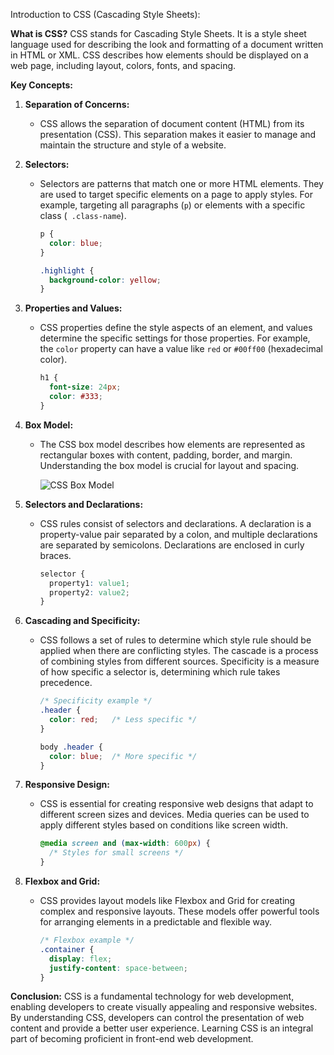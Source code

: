 Introduction to CSS (Cascading Style Sheets):

**What is CSS?**
CSS stands for Cascading Style Sheets. It is a style sheet language used for describing the look and formatting of a document written in HTML or XML. CSS describes how elements should be displayed on a web page, including layout, colors, fonts, and spacing.

**Key Concepts:**

1. **Separation of Concerns:**
   - CSS allows the separation of document content (HTML) from its presentation (CSS). This separation makes it easier to manage and maintain the structure and style of a website.

2. **Selectors:**
   - Selectors are patterns that match one or more HTML elements. They are used to target specific elements on a page to apply styles. For example, targeting all paragraphs (`p`) or elements with a specific class (` .class-name`).

     ```css
     p {
       color: blue;
     }

     .highlight {
       background-color: yellow;
     }
     ```

3. **Properties and Values:**
   - CSS properties define the style aspects of an element, and values determine the specific settings for those properties. For example, the `color` property can have a value like `red` or `#00ff00` (hexadecimal color).

     ```css
     h1 {
       font-size: 24px;
       color: #333;
     }
     ```

4. **Box Model:**
   - The CSS box model describes how elements are represented as rectangular boxes with content, padding, border, and margin. Understanding the box model is crucial for layout and spacing.

     ![CSS Box Model](https://www.w3schools.com/css/box-model-2.png)

5. **Selectors and Declarations:**
   - CSS rules consist of selectors and declarations. A declaration is a property-value pair separated by a colon, and multiple declarations are separated by semicolons. Declarations are enclosed in curly braces.

     ```css
     selector {
       property1: value1;
       property2: value2;
     }
     ```

6. **Cascading and Specificity:**
   - CSS follows a set of rules to determine which style rule should be applied when there are conflicting styles. The cascade is a process of combining styles from different sources. Specificity is a measure of how specific a selector is, determining which rule takes precedence.

     ```css
     /* Specificity example */
     .header {
       color: red;   /* Less specific */
     }

     body .header {
       color: blue;  /* More specific */
     }
     ```

7. **Responsive Design:**
   - CSS is essential for creating responsive web designs that adapt to different screen sizes and devices. Media queries can be used to apply different styles based on conditions like screen width.

     ```css
     @media screen and (max-width: 600px) {
       /* Styles for small screens */
     }
     ```

8. **Flexbox and Grid:**
   - CSS provides layout models like Flexbox and Grid for creating complex and responsive layouts. These models offer powerful tools for arranging elements in a predictable and flexible way.

     ```css
     /* Flexbox example */
     .container {
       display: flex;
       justify-content: space-between;
     }
     ```

**Conclusion:**
CSS is a fundamental technology for web development, enabling developers to create visually appealing and responsive websites. By understanding CSS, developers can control the presentation of web content and provide a better user experience. Learning CSS is an integral part of becoming proficient in front-end web development.